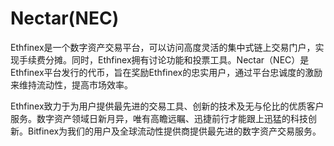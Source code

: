 # 

# Nectar(NEC)

Ethfinex是一个数字资产交易平台，可以访问高度灵活的集中式链上交易门户，实现手续费分摊。同时，Ethfinex拥有讨论功能和投票工具。Nectar（NEC）是Ethfinex平台发行的代币，旨在奖励Ethfinex的忠实用户，通过平台忠诚度的激励来维持流动性，提高市场效率。

Ethfinex致力于为用户提供最先进的交易工具、创新的技术及无与伦比的优质客户服务。数字资产领域日新月异，唯有高瞻远瞩、迅捷前行才能跟上迅猛的科技创新。Bitfinex为我们的用户及全球流动性提供商提供最先进的数字资产交易服务。


